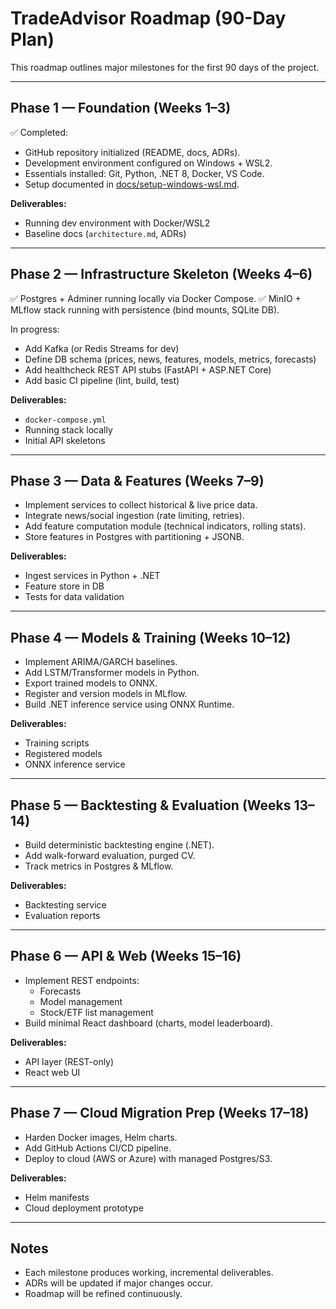# TradeAdvisor Roadmap (90-Day Plan)

This roadmap outlines major milestones for the first 90 days of the project.

---

## Phase 1 — Foundation (Weeks 1–3)
✅ Completed:
- GitHub repository initialized (README, docs, ADRs).
- Development environment configured on Windows + WSL2.
- Essentials installed: Git, Python, .NET 8, Docker, VS Code.
- Setup documented in [docs/setup-windows-wsl.md](docs/setup-windows-wsl.md).

**Deliverables:**
- Running dev environment with Docker/WSL2
- Baseline docs (`architecture.md`, ADRs)

---

## Phase 2 — Infrastructure Skeleton (Weeks 4–6)
✅ Postgres + Adminer running locally via Docker Compose.
✅ MinIO + MLflow stack running with persistence (bind mounts, SQLite DB).

In progress:
- Add Kafka (or Redis Streams for dev)
- Define DB schema (prices, news, features, models, metrics, forecasts)
- Add healthcheck REST API stubs (FastAPI + ASP.NET Core)
- Add basic CI pipeline (lint, build, test)

**Deliverables:**
- `docker-compose.yml`
- Running stack locally
- Initial API skeletons

---

## Phase 3 — Data & Features (Weeks 7–9)
- Implement services to collect historical & live price data.
- Integrate news/social ingestion (rate limiting, retries).
- Add feature computation module (technical indicators, rolling stats).
- Store features in Postgres with partitioning + JSONB.

**Deliverables:**
- Ingest services in Python + .NET
- Feature store in DB
- Tests for data validation

---

## Phase 4 — Models & Training (Weeks 10–12)
- Implement ARIMA/GARCH baselines.
- Add LSTM/Transformer models in Python.
- Export trained models to ONNX.
- Register and version models in MLflow.
- Build .NET inference service using ONNX Runtime.

**Deliverables:**
- Training scripts
- Registered models
- ONNX inference service

---

## Phase 5 — Backtesting & Evaluation (Weeks 13–14)
- Build deterministic backtesting engine (.NET).
- Add walk-forward evaluation, purged CV.
- Track metrics in Postgres & MLflow.

**Deliverables:**
- Backtesting service
- Evaluation reports

---

## Phase 6 — API & Web (Weeks 15–16)
- Implement REST endpoints:
  - Forecasts
  - Model management
  - Stock/ETF list management
- Build minimal React dashboard (charts, model leaderboard).

**Deliverables:**
- API layer (REST-only)
- React web UI

---

## Phase 7 — Cloud Migration Prep (Weeks 17–18)
- Harden Docker images, Helm charts.
- Add GitHub Actions CI/CD pipeline.
- Deploy to cloud (AWS or Azure) with managed Postgres/S3.

**Deliverables:**
- Helm manifests
- Cloud deployment prototype

---

## Notes
- Each milestone produces working, incremental deliverables.
- ADRs will be updated if major changes occur.
- Roadmap will be refined continuously.
